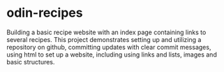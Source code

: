 # odin-recipes
Building a basic recipe website with an index page containing links to several recipes.
This project demonstrates setting up and utilizing a repository on github, committing updates with clear commit messages, using html to set up a website, including using links and lists, images and basic structures.
